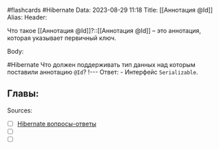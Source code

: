 #flashcards #Hibernate 
Data: 2023-08-29 11:18
Title: [[Аннотация @Id]]
Alias:
Header:

Что такое [[Аннотация @Id]]?::[[Аннотация @Id]] – это аннотация, которая указывает первичный ключ.
<!--SR:!2023-11-03,10,750-->


Body:


#Hibernate 
Что должен поддерживать тип данных над которым поставили аннотацию `@Id`?
!---
Ответ:
	- Интерфейс `Serializable`. 
<!--SR:!2023-11-04,10,427-->




Главы:
-


Sources:
- [ ] [Hibernate вопросы-ответы](https://docs.google.com/document/d/104EUUT-gv7xSalJlJu0DInzlyCVFjC5Sz2gcDoVtfyE/edit)
- [ ] []()
- [ ] []()
